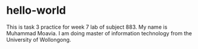 # hello-world
This is task 3 practice for week 7 lab of subject 883.
My name is Muhammad Moavia. I am doing master of information technology from the University of Wollongong.

